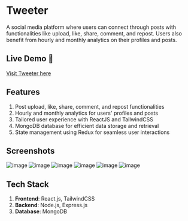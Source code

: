 # Tweeter

A social media platform where users can connect through posts with functionalities like upload, like, share, comment, and repost. Users also benefit from hourly and monthly analytics on their profiles and posts.

## Live Demo 🔴

[Visit Tweeter here](https://tweeter-six-alpha.vercel.app/)

## Features

1. Post upload, like, share, comment, and repost functionalities
2. Hourly and monthly analytics for users' profiles and posts
3. Tailored user experience with ReactJS and TailwindCSS
4. MongoDB database for efficient data storage and retrieval
5. State management using Redux for seamless user interactions

## Screenshots

![image](https://github.com/user-attachments/assets/a48b2ede-d9cf-4b68-ad3d-a7c8d8f066ea)
![image](https://github.com/user-attachments/assets/ed198231-4c87-4852-8270-11d422474d0a)
![image](https://github.com/user-attachments/assets/efa4ea60-3e5b-4104-882b-14bcad1b9e5b)
![image](https://github.com/user-attachments/assets/b52e209f-8d0a-4113-814e-370864353922)
![image](https://github.com/user-attachments/assets/d5fb9456-d3b8-443b-b6f8-3e709bf6e6af)
![image](https://github.com/user-attachments/assets/7755a3cf-5ab6-425d-9d13-6ded3e9957ab)


## Tech Stack

1. **Frontend**: React.js, TailwindCSS
2. **Backend**: Node.js, Express.js
3. **Database**: MongoDB
